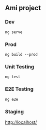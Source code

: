 ## Ami project

### Dev
`ng serve`

### Prod
`ng build --prod`

### Unit Testing
`ng test`

### E2E Testing
`ng e2e`

### Staging

[http://localhost/](http://localhost/)    